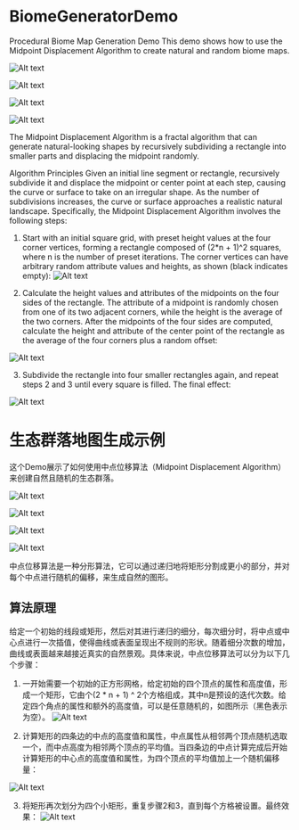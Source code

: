 # BiomeGeneratorDemo

Procedural Biome Map Generation Demo
This demo shows how to use the Midpoint Displacement Algorithm to create natural and random biome maps.

![Alt text](img/%E5%9B%BE%E7%89%874.png)

![Alt text](img/%E6%96%B0%E5%BB%BA%E9%A1%B9%E7%9B%AE.png)

![Alt text](<img/屏幕截图 2023-08-01 013838.png>)

![Alt text](<img/屏幕截图 2023-08-01 171206.png>)

The Midpoint Displacement Algorithm is a fractal algorithm that can generate natural-looking shapes by recursively subdividing a rectangle into smaller parts and displacing the midpoint randomly.

Algorithm Principles
Given an initial line segment or rectangle, recursively subdivide it and displace the midpoint or center point at each step, causing the curve or surface to take on an irregular shape. As the number of subdivisions increases, the curve or surface approaches a realistic natural landscape. Specifically, the Midpoint Displacement Algorithm involves the following steps:

1. Start with an initial square grid, with preset height values at the four corner vertices, forming a rectangle composed of (2*n + 1)^2 squares, where n is the number of preset iterations. The corner vertices can have arbitrary random attribute values and heights, as shown (black indicates empty):
![Alt text](img/%E5%9B%BE%E7%89%871.png)

2. Calculate the height values and attributes of the midpoints on the four sides of the rectangle. The attribute of a midpoint is randomly chosen from one of its two adjacent corners, while the height is the average of the two corners. After the midpoints of the four sides are computed, calculate the height and attribute of the center point of the rectangle as the average of the four corners plus a random offset:

![Alt text](img/%E5%9B%BE%E7%89%872.png)

3. Subdivide the rectangle into four smaller rectangles again, and repeat steps 2 and 3 until every square is filled. The final effect:

![Alt text](img/%E5%9B%BE%E7%89%873.png)


# 生态群落地图生成示例
这个Demo展示了如何使用中点位移算法（Midpoint Displacement Algorithm）来创建自然且随机的生态群落。

![Alt text](img/%E5%9B%BE%E7%89%874.png)

![Alt text](img/%E6%96%B0%E5%BB%BA%E9%A1%B9%E7%9B%AE.png)

![Alt text](<img/屏幕截图 2023-08-01 013838.png>)

![Alt text](<img/屏幕截图 2023-08-01 171206.png>)

中点位移算法是一种分形算法，它可以通过递归地将矩形分割成更小的部分，并对每个中点进行随机的偏移，来生成自然的图形。

## 算法原理
给定一个初始的线段或矩形，然后对其进行递归的细分，每次细分时，将中点或中心点进行一次插值，使得曲线或表面呈现出不规则的形状。随着细分次数的增加，曲线或表面越来越接近真实的自然景观。具体来说，中点位移算法可以分为以下几个步骤：

1. 一开始需要一个初始的正方形网格，给定初始的四个顶点的属性和高度值，形成一个矩形，它由个(2 * n + 1) ^ 2个方格组成，其中n是预设的迭代次数。给定四个角点的属性和额外的高度值，可以是任意随机的，如图所示（黑色表示为空）。
![Alt text](img/%E5%9B%BE%E7%89%871.png)

2. 计算矩形的四条边的中点的高度值和属性，中点属性从相邻两个顶点随机选取一个，而中点高度为相邻两个顶点的平均值。当四条边的中点计算完成后开始计算矩形的中心点的高度值和属性，为四个顶点的平均值加上一个随机偏移量：

![Alt text](img/%E5%9B%BE%E7%89%872.png)

3. 将矩形再次划分为四个小矩形，重复步骤2和3，直到每个方格被设置。最终效果：
![Alt text](img/%E5%9B%BE%E7%89%873.png)
